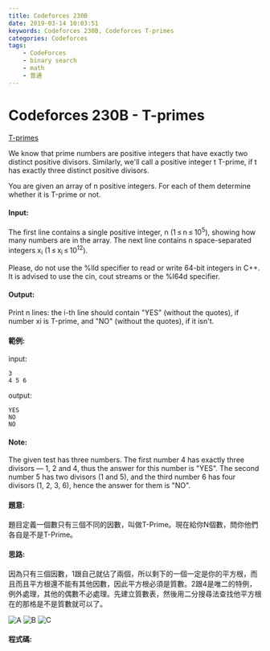 ```yaml
---
title: Codeforces 230B
date: 2019-03-14 10:03:51
keywords: Codeforces 230B, Codeforces T-primes
categories: Codeforces
tags:
    - CodeForces
    - binary search
    - math
    - 普通
---
```

# Codeforces 230B - T-primes
[T-primes](https://codeforces.com/problemset/problem/230/B)

We know that prime numbers are positive integers that have exactly two distinct positive divisors. Similarly, we'll call a positive integer t Т-prime, if t has exactly three distinct positive divisors.
<!-- more -->
You are given an array of n positive integers. For each of them determine whether it is Т-prime or not.

#### Input:
The first line contains a single positive integer, n (1 ≤ n ≤ 10<sup>5</sup>), showing how many numbers are in the array. The next line contains n space-separated integers x<sub>i</sub> (1 ≤ x<sub>i</sub> ≤ 10<sup>12</sup>).

Please, do not use the %lld specifier to read or write 64-bit integers in С++. It is advised to use the cin, cout streams or the %I64d specifier.

#### Output:
Print n lines: the i-th line should contain "YES" (without the quotes), if number xi is Т-prime, and "NO" (without the quotes), if it isn't.

#### 範例:

input:
```
3
4 5 6
```
output:
```
YES
NO
NO
```

#### Note:
The given test has three numbers. The first number 4 has exactly three divisors — 1, 2 and 4, thus the answer for this number is "YES". The second number 5 has two divisors (1 and 5), and the third number 6 has four divisors (1, 2, 3, 6), hence the answer for them is "NO".

#### 題意:
題目定義一個數只有三個不同的因數，叫做T-Prime。現在給你N個數，問你他們各自是不是T-Prime。

#### 思路:
因為只有三個因數，1跟自己就佔了兩個，所以剩下的一個一定是你的平方根，而且而且平方根還不能有其他因數，因此平方根必須是質數。2跟4是唯二的特例，例外處理，其他的偶數不必處理。先建立質數表，然後用二分搜尋法查找他平方根在的那格是不是質數就可以了。

![A](A.PNG)
![B](B.PNG)
![C](C.PNG)

#### 程式碼:
<script src="https://gist.github.com/Daviswww/6fdd04e43ec13a0d17c5164bca48fefb.js"></script>

